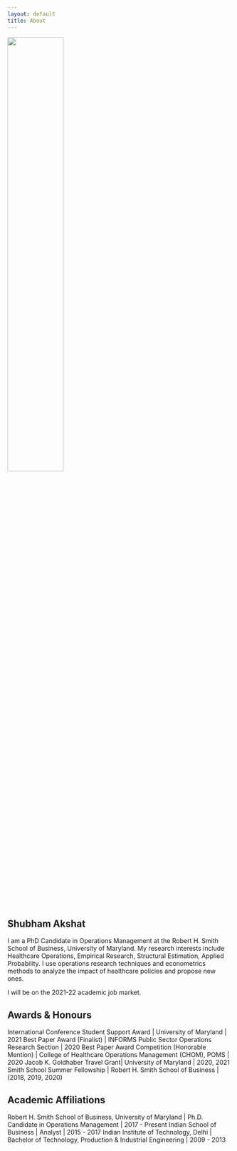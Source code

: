 ```yaml
---
layout: default
title: About
---
```


<img class="center" src="{{ site.baseurl }}public/profile.jpeg" width="50%"/>

## Shubham Akshat

I am a PhD Candidate in Operations Management at the Robert H. Smith School of Business, University of Maryland. My research interests include Healthcare Operations, Empirical Research, Structural Estimation, Applied Probability. I use operations research techniques and econometrics methods to analyze the impact of healthcare policies and propose new ones.

I will be on the 2021-22 academic job market.

## Awards & Honours

International Conference Student Support Award | University of Maryland | 2021
Best Paper Award (Finalist) | INFORMS Public Sector Operations Research Section | 2020
Best Paper Award Competition (Honorable Mention) | College of Healthcare Operations Management (CHOM), POMS | 2020
Jacob K. Goldhaber Travel Grant| University of Maryland | 2020, 2021
Smith School Summer Fellowship | Robert H. Smith School of Business | (2018, 2019, 2020)

## Academic Affiliations

Robert H. Smith School of Business, University of Maryland | Ph.D. Candidate in Operations Management | 2017 - Present
Indian School of Business | Analyst | 2015 - 2017
Indian Institute of Technology, Delhi | Bachelor of Technology, Production & Industrial Engineering | 2009 - 2013
